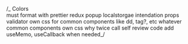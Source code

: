 /_ Colors\
must format with prettier
redux
popup
localstorgae
intendation props validator own css for common components like dd,
tag?,
etc whatever common components
own css
why twice call
self review code
add useMemo, useCallback when needed_/
